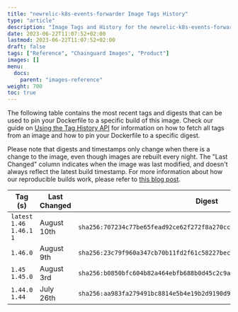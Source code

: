```yaml
---
title: "newrelic-k8s-events-forwarder Image Tags History"
type: "article"
description: "Image Tags and History for the newrelic-k8s-events-forwarder Chainguard Image"
date: 2023-06-22T11:07:52+02:00
lastmod: 2023-06-22T11:07:52+02:00
draft: false
tags: ["Reference", "Chainguard Images", "Product"]
images: []
menu:
  docs:
    parent: "images-reference"
weight: 700
toc: true
---
```


The following table contains the most recent tags and digests that can be used to pin your Dockerfile to a specific build of this image. Check our guide on [Using the Tag History API](/chainguard/chainguard-images/using-the-tag-history-api/) for information on how to fetch all tags from an image and how to pin your Dockerfile to a specific digest.

Please note that digests and timestamps only change when there is a change to the image, even though images are rebuilt every night. The "Last Changed" column indicates when the image was last modified, and doesn't always reflect the latest build timestamp. For more information about how our reproducible builds work, please refer to [this blog post](https://www.chainguard.dev/unchained/reproducing-chainguards-reproducible-image-builds).

| Tag (s)                       | Last Changed | Digest                                                                    |
|-------------------------------|--------------|---------------------------------------------------------------------------|
|  `latest` `1.46` `1.46.1` `1` | August 10th  | `sha256:707234c77be65fead92ce62f272f8a270cc2d708f4cb7b6d36af01c70fa39832` |
|  `1.46.0`                     | August 9th   | `sha256:23c79f960a347cb70b11fd2f61c58227bec736f74e56f170650e6131980a5b19` |
|  `1.45` `1.45.0`              | August 3rd   | `sha256:b0850bfc604b82a464ebfb688b0d45c2c9a270b883bb02fe0a787d01bf2c18fa` |
|  `1.44.0` `1.44`              | July 26th    | `sha256:aa983fa279491bc8814e5b4e19b2d9190d957f4321fe92b0698f7f51e15592c5` |
